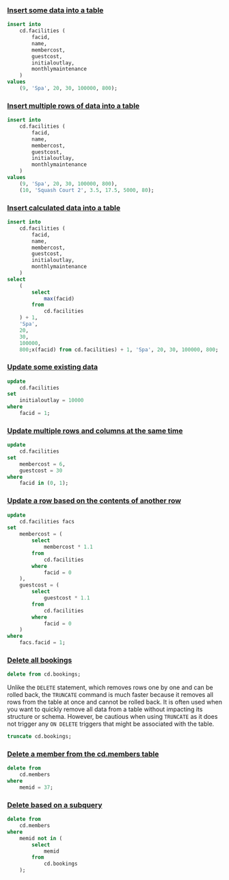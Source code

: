 ### [Insert some data into a table](https://pgexercises.com/questions/updates/insert.html)
```sql
insert into
    cd.facilities (
        facid,
        name,
        membercost,
        guestcost,
        initialoutlay,
        monthlymaintenance
    )
values
    (9, 'Spa', 20, 30, 100000, 800);
```

### [Insert multiple rows of data into a table](https://pgexercises.com/questions/updates/insert2.html)
```sql
insert into
    cd.facilities (
        facid,
        name,
        membercost,
        guestcost,
        initialoutlay,
        monthlymaintenance
    )
values
    (9, 'Spa', 20, 30, 100000, 800),
    (10, 'Squash Court 2', 3.5, 17.5, 5000, 80);

```

### [Insert calculated data into a table](https://pgexercises.com/questions/updates/insert3.html)
```sql
insert into
    cd.facilities (
        facid,
        name,
        membercost,
        guestcost,
        initialoutlay,
        monthlymaintenance
    )
select
    (
        select
            max(facid)
        from
            cd.facilities
    ) + 1,
    'Spa',
    20,
    30,
    100000,
    800;x(facid) from cd.facilities) + 1, 'Spa', 20, 30, 100000, 800;
```

### [Update some existing data](https://pgexercises.com/questions/updates/update.html)
```sql
update
    cd.facilities
set
    initialoutlay = 10000
where
    facid = 1;
```

### [Update multiple rows and columns at the same time](https://pgexercises.com/questions/updates/updatemultiple.html)
```sql
update
    cd.facilities
set
    membercost = 6,
    guestcost = 30
where
    facid in (0, 1);
```

### [Update a row based on the contents of another row](https://pgexercises.com/questions/updates/updatecalculated.html)
```sql
update
    cd.facilities facs
set
    membercost = (
        select
            membercost * 1.1
        from
            cd.facilities
        where
            facid = 0
    ),
    guestcost = (
        select
            guestcost * 1.1
        from
            cd.facilities
        where
            facid = 0
    )
where
    facs.facid = 1;
```

### [Delete all bookings](https://pgexercises.com/questions/updates/delete.html)
```sql
delete from cd.bookings;
```

Unlike the `DELETE` statement, which removes rows one by one and can be rolled back, the `TRUNCATE` command is much faster because it removes all rows from the table at once and cannot be rolled back. It is often used when you want to quickly remove all data from a table without impacting its structure or schema. However, be cautious when using `TRUNCATE` as it does not trigger any `ON DELETE` triggers that might be associated with the table.
```sql
truncate cd.bookings;
```

### [Delete a member from the cd.members table](https://pgexercises.com/questions/updates/deletewh.html)
```sql
delete from
    cd.members
where
    memid = 37;
```

### [Delete based on a subquery](https://pgexercises.com/questions/updates/deletewh2.html)
```sql
delete from
    cd.members
where
    memid not in (
        select
            memid
        from
            cd.bookings
    );
```